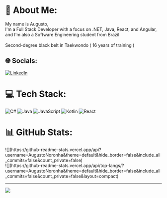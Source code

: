 # 💫 About Me:
My name is Augusto,<br>I'm a Full Stack Developer with a focus on .NET, Java, React, and Angular,<br>and I'm also a Software Engineering student from Brazil<br><br>Second-degree black belt in Taekwondo ( 16 years of training )


## 🌐 Socials:
[![LinkedIn](https://img.shields.io/badge/LinkedIn-%230077B5.svg?logo=linkedin&logoColor=white)](https://linkedin.com/in/https://www.linkedin.com/in/augusto-leite-8468951a9/) 

# 💻 Tech Stack:
![C#](https://img.shields.io/badge/c%23-%23239120.svg?style=for-the-badge&logo=csharp&logoColor=white) ![Java](https://img.shields.io/badge/java-%23ED8B00.svg?style=for-the-badge&logo=openjdk&logoColor=white) ![JavaScript](https://img.shields.io/badge/javascript-%23323330.svg?style=for-the-badge&logo=javascript&logoColor=%23F7DF1E) ![Kotlin](https://img.shields.io/badge/kotlin-%237F52FF.svg?style=for-the-badge&logo=kotlin&logoColor=white) ![React](https://img.shields.io/badge/react-%2320232a.svg?style=for-the-badge&logo=react&logoColor=%2361DAFB)
# 📊 GitHub Stats:
<div>
![](https://github-readme-stats.vercel.app/api?username=AugustoNoronha&theme=default&hide_border=false&include_all_commits=false&count_private=false)<br/>
![](https://github-readme-stats.vercel.app/api/top-langs/?username=AugustoNoronha&theme=default&hide_border=false&include_all_commits=false&count_private=false&layout=compact)
</div>

---
[![](https://visitcount.itsvg.in/api?id=AugustoNoronha&icon=0&color=0)](https://visitcount.itsvg.in)

<!-- Proudly created with GPRM ( https://gprm.itsvg.in ) -->
